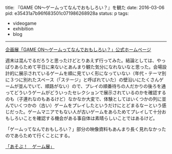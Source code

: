 title: 『GAME ON～ゲームってなんでおもしろい？』を観た
date: 2016-03-06
pid: e35431a7b96f683501c071986268928a
status: p
tags:
- videogame
- exhibition
- blog
---

[企画展「GAME ON～ゲームってなんでおもしろい？」公式ホームページ][1]

週末は混んでるだろうと思ったけどとりあえず行ってみた。結論としては、やっぱりあらためて平日に来ないとあんまり観た気分になれないなと思った。会場設計的に展示されているゲームを順に見ていく形になっていない（年代・テーマ別に３つに別れたスペース（「ステージ」と呼ばれていた）の壁沿いにたくさんゲームが並んでいて、順路がない）ので、プレイの順番待ちの人だかりの後ろを通ってどういうゲームがどういったセレクションで展示されているのかを確認するのも（子連れなのもあるけど）なかなか大変で、体験としてはいくつかの列に並んでいくつかの（古い）ゲームをプレイしたというだけにとどまるなーという感じだった。ゲームマニアでもない人が古いゲームをあらためてプレイして十分おもしろいことを確認する機会がある事自体は素晴らしいことではあるけど。

「ゲームってなんでおもしろい？」部分の映像資料もあんまり長く見れなかったのであらためて行くことにする。

[「あそぶ！　ゲーム展」][2]

[1]:	http://www.fujitv.co.jp/events/gameon/
[2]:	/201511/2015/11/01/play-digital-game-exhibition/